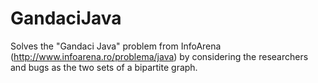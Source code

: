 # GandaciJava
Solves the "Gandaci Java" problem from InfoArena (http://www.infoarena.ro/problema/java) by considering the researchers and bugs as the two sets of a bipartite graph.